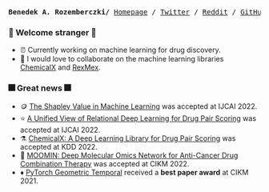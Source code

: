<p><pre align="center">
<strong>Benedek A. Rozemberczki/</strong> <a href="https://github.com/benedekrozemberczki/benedekrozemberczki">Homepage</a> / <a href="https://twitter.com/benrozemberczki">Twitter</a> / <a href="https://www.reddit.com/user/benitorosenberg/submitted/?sort=top">Reddit</a> / <a href="https://github.com/benedekrozemberczki">GitHub</a> / <a href="https://scholar.google.com/citations?user=pa8DvbkAAAAJ&hl=en&oi=ao">Google Scholar</a></pre></p>

### :sparkler: Welcome stranger :sparkler:
- :alarm_clock: Currently working on machine learning for drug discovery.
- :robot: I would love to collaborate on the machine learning libraries [ChemicalX](https://github.com/AstraZeneca/chemicalx) and [RexMex](https://github.com/AstraZeneca/rexmex).

### :fireworks: Great news :fireworks:
- 🪙 [The Shapley Value in Machine Learning](https://arxiv.org/abs/2202.05594) was accepted at IJCAI 2022.
- :star: [A Unified View of Relational Deep Learning for Drug Pair Scoring](https://arxiv.org/abs/2111.02916) was accepted at IJCAI 2022.
- ⚗️ [ChemicalX: A Deep Learning Library for Drug Pair Scoring](https://arxiv.org/abs/2202.05240) was accepted at KDD 2022.
- :dna: [MOOMIN: Deep Molecular Omics Network for Anti-Cancer Drug Combination Therapy](https://arxiv.org/pdf/2110.15087.pdf) was accepted at CIKM 2022.
- :diamonds: [PyTorch Geometric Temporal](https://arxiv.org/abs/2104.07788) received a **best paper award** at CIKM 2021.
